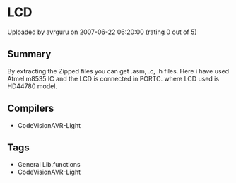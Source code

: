 # LCD

Uploaded by avrguru on 2007-06-22 06:20:00 (rating 0 out of 5)

## Summary

By extracting the Zipped files you can get .asm, .c, .h files. Here i have used Atmel m8535 IC and the LCD is connected in PORTC. where LCD used is HD44780 model.

## Compilers

- CodeVisionAVR-Light

## Tags

- General Lib.functions
- CodeVisionAVR-Light
